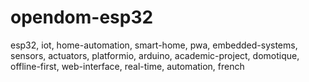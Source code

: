 # opendom-esp32
esp32, iot, home-automation, smart-home, pwa, embedded-systems, sensors, actuators, platformio, arduino, academic-project, domotique, offline-first, web-interface, real-time, automation, french
